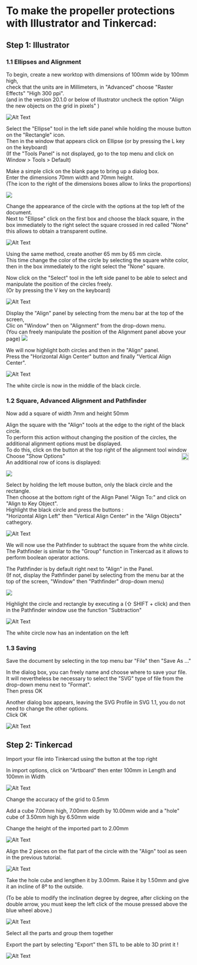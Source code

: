 # To make the propeller protections with Illustrator and Tinkercad:

## Step 1: Illustrator

### 1.1 Ellipses and Alignment

To begin, create a new worktop with dimensions of 100mm wide by 100mm high,  
check that the units are in Millimeters, in "Advanced" choose "Raster Effects" "High 300 ppi".  
(and in the version 20.1.0 or below of Illustrator uncheck the option "Align the new objects on the grid in pixels" )

![Alt Text](Gifs2/05.gif)

Select the "Ellipse" tool in the left side panel while holding the mouse button on the "Rectangle" icon.  
Then in the window that appears click on Ellipse (or by pressing the L key on the keyboard)  
(If the "Tools Panel" is not displayed, go to the top menu and click on Window > Tools > Default)
  
Make a simple click on the blank page to bring up a dialog box.  
Enter the dimensions 70mm width and 70mm height.  
(The icon to the right of the dimensions boxes allow to links the proportions)

<img src="Gifs2/Ellipse_Box.png">

Change the appearance of the circle with the options at the top left of the document.  
Next to "Ellipse" click on the first box and choose the black square, in the box immediately to the right select the square crossed in red called "None" this allows to obtain a transparent outline.

![Alt Text](Gifs2/06.gif)

Using the same method, create another 65 mm by 65 mm circle.  
This time change the color of the circle by selecting the square white color, then in the box immediately to the right select the "None" square.

Now click on the "Select" tool in the left side panel to be able to select and manipulate the position of the circles freely.  
(Or by pressing the V key on the keyboard)

![Alt Text](Gifs2/07.gif)

Display the "Align" panel by selecting from the menu bar at the top of the screen,  
Clic on "Window" then on "Alignment" from the drop-down menu.  
(You can freely manipulate the position of the Alignment panel above your page)
<img src="Gifs2/Alignment_Simple_Box.png">

We will now highlight both circles and then in the "Align" panel.  
Press the "Horizontal Align Center" button and finally "Vertical Align Center".

![Alt Text](Gifs2/08.gif)

The white circle is now in the middle of the black circle.

### 1.2 Square, Advanced Alignment and Pathfinder

Now add a square of width 7mm and height 50mm

Align the square with the "Align" tools at the edge to the right of the black circle.  
To perform this action without changing the position of the circles, the additional alignment options must be displayed.  
To do this, click on the button at the top right of the alignment tool window <img src="Gifs2/Options.svg" style="float : right;margin-right: 7px;" width="20" height="20">
Choose "Show Options"  
An additional row of icons is displayed:

<img src="Gifs2/Alignment_Box.png">

Select by holding the left mouse button, only the black circle and the rectangle.  
Then choose at the bottom right of the Align Panel "Align To:" and click on "Align to Key Object".  
Highlight the black circle and press the buttons :  
"Horizontal Align Left" then "Vertical Align Center" in the "Align Objects" cathegory.

![Alt Text](Gifs2/09.gif)

We will now use the Pathfinder to subtract the square from the white circle.  
The Pathfinder is similar to the "Group" function in Tinkercad as it allows to perform boolean operator actions.

The Pathfinder is by default right next to "Align" in the Panel.  
(If not, display the Pathfinder panel by selecting from the menu bar at the top of the screen,
"Window" then "Pathfinder" drop-down menu)

<img src="Gifs2/Pathfinder_box.png">

Highlight the circle and rectangle by executing a (⇧ SHIFT + click) and then in the Pathfinder window use the function "Subtraction"

![Alt Text](Gifs2/10.gif)

The white circle now has an indentation on the left

### 1.3 Saving

Save the document by selecting in the top menu bar "File" then "Save As ..."

In the dialog box, you can freely name and choose where to save your file.  
It will nevertheless be necessary to select the "SVG" type of file from the drop-down menu next to "Format".  
Then press OK

Another dialog box appears, leaving the SVG Profile in SVG 1.1, you do not need to change the other options.  
Click OK

![Alt Text](Gifs2/11.gif)

## Step 2: Tinkercad

Import your file into Tinkercad using the button at the top right

In import options, click on "Artboard" then enter 100mm in Length and 100mm in Width

![Alt Text](Gifs2/12.gif)

Change the accuracy of the grid to 0.5mm

Add a cube 7.00mm high, 7.00mm depth by 10.00mm wide and a "hole" cube of 3.50mm high by 6.50mm wide

Change the height of the imported part to 2.00mm

![Alt Text](Gifs2/13.gif)

Align the 2 pieces on the flat part of the circle with the "Align" tool as seen in the previous tutorial.

![Alt Text](Gifs2/14.gif)

Take the hole cube and lengthen it by 3.00mm.
Raise it by 1.50mm and give it an incline of 8º to the outside.

(To be able to modify the inclination degree by degree, after clicking on the double arrow, you must keep the left click of the mouse pressed above the blue wheel above.)

![Alt Text](Gifs2/15.gif)

Select all the parts and group them together

Export the part by selecting "Export" then STL to be able to 3D print it !

![Alt Text](Gifs2/16.gif)
